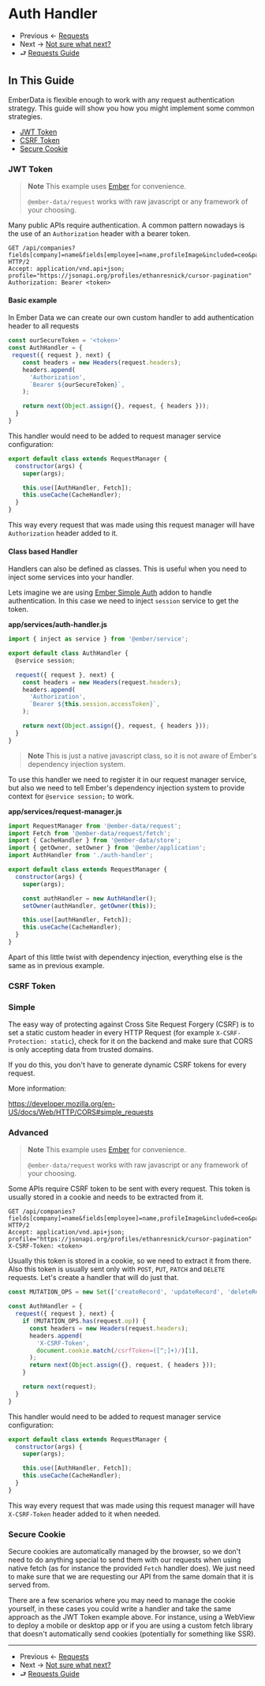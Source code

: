# Auth Handler

- Previous ← [Requests](./0-basic-usage.md)
- Next → [Not sure what next?](./something.md)
- ⮐ [Requests Guide](../index.md)

## In This Guide

EmberData is flexible enough to work with any request authentication strategy. This guide will show you how
you might implement some common strategies.

- [JWT Token](#jwt-token)
- [CSRF Token](#csrf-token)
- [Secure Cookie](#secure-cookie)

### JWT Token 

> **Note**
> This example uses [Ember](https://emberjs.com/) for convenience.
>
> `@ember-data/request` works with raw javascript or any framework of your choosing.

Many public APIs require authentication. A common pattern nowadays is the use of an `Authorization` header with a bearer token.

```HTTP
GET /api/companies?fields[company]=name&fields[employee]=name,profileImage&included=ceo&page[size]=10 HTTP/2
Accept: application/vnd.api+json; profile="https://jsonapi.org/profiles/ethanresnick/cursor-pagination"
Authorization: Bearer <token>
```

#### Basic example

In Ember Data we can create our own custom handler to add authentication header to all requests

```js
const ourSecureToken = '<token>'
const AuthHandler = {
 request({ request }, next) {
    const headers = new Headers(request.headers);
    headers.append(
      'Authorization',
      `Bearer ${ourSecureToken}`,
    );

    return next(Object.assign({}, request, { headers }));
  }
}
```

This handler would need to be added to request manager service configuration:

```js
export default class extends RequestManager {
  constructor(args) {
    super(args);

    this.use([AuthHandler, Fetch]);
    this.useCache(CacheHandler);
  }
}
```

This way every request that was made using this request manager will have `Authorization` header added to it.

#### Class based Handler

Handlers can also be defined as classes. This is useful when you need to inject some services into your handler.

Lets imagine we are using [Ember Simple Auth](https://github.com/simplabs/ember-simple-auth) addon to handle authentication. In this case we need to inject `session` service to get the token.

**app/services/auth-handler.js**

```js
import { inject as service } from '@ember/service';

export default class AuthHandler {
  @service session;

  request({ request }, next) {
    const headers = new Headers(request.headers);
    headers.append(
      'Authorization',
      `Bearer ${this.session.accessToken}`,
    );

    return next(Object.assign({}, request, { headers }));
  }
}
```

> **Note**
> This is just a native javascript class, so it is not aware of Ember's dependency injection system.

To use this handler we need to register it in our request manager service, but also we need to tell Ember's dependency injection system to provide context for `@service session;` to work.

**app/services/request-manager.js**

```js
import RequestManager from '@ember-data/request';
import Fetch from '@ember-data/request/fetch';
import { CacheHandler } from '@ember-data/store';
import { getOwner, setOwner } from '@ember/application';
import AuthHandler from './auth-handler';

export default class extends RequestManager {
  constructor(args) {
    super(args);

    const authHandler = new AuthHandler();
    setOwner(authHandler, getOwner(this));

    this.use([authHandler, Fetch]);
    this.useCache(CacheHandler);
  }
}
```

Apart of this little twist with dependency injection, everything else is the same as in previous example.

### CSRF Token

### Simple

The easy way of protecting against Cross Site Request Forgery (CSRF) is to set a static custom header in every HTTP Request (for example `X-CSRF-Protection: static`), check for it on the backend and make sure that CORS is only accepting data from trusted domains.

If you do this, you don't have to generate dynamic CSRF tokens for every request.

More information:

https://developer.mozilla.org/en-US/docs/Web/HTTP/CORS#simple_requests

### Advanced


> **Note**
> This example uses [Ember](https://emberjs.com/) for convenience.
>
> `@ember-data/request` works with raw javascript or any framework of your choosing.

Some APIs require CSRF token to be sent with every request. This token is usually stored in a cookie and needs to be extracted from it.

```HTTP
GET /api/companies?fields[company]=name&fields[employee]=name,profileImage&included=ceo&page[size]=10 HTTP/2
Accept: application/vnd.api+json; profile="https://jsonapi.org/profiles/ethanresnick/cursor-pagination"
X-CSRF-Token: <token>
```

Usually this token is stored in a cookie, so we need to extract it from there. Also this token is usually sent only with `POST`, `PUT`, `PATCH` and `DELETE` requests. Let's create a handler that will do just that.

```js
const MUTATION_OPS = new Set(['createRecord', 'updateRecord', 'deleteRecord']);

const AuthHandler = {
  request({ request }, next) {
    if (MUTATION_OPS.has(request.op)) {
      const headers = new Headers(request.headers);
      headers.append(
        'X-CSRF-Token',
        document.cookie.match(/csrfToken=([^;]+)/)[1],
      );
      return next(Object.assign({}, request, { headers }));
    }

    return next(request);
  }
}
```

This handler would need to be added to request manager service configuration:

```js
export default class extends RequestManager {
  constructor(args) {
    super(args);

    this.use([AuthHandler, Fetch]);
    this.useCache(CacheHandler);
  }
}
```

This way every request that was made using this request manager will have `X-CSRF-Token` header added to it when needed.

### Secure Cookie

Secure cookies are automatically managed by the browser, so we don't
need to do anything special to send them with our requests when using
native fetch (as for instance the provided `Fetch` handler does).
We just need to make sure that we are requesting our API from the same
domain that it is served from.

There are a few scenarios where you may need to manage the cookie
yourself, in these cases you could write a handler and take the same
approach as the JWT Token example above. For instance, using a WebView
to deploy a mobile or desktop app or if you are using a custom fetch
library that doesn't automatically send cookies (potentially for something like SSR).

---

- Previous ← [Requests](./0-basic-usage.md)
- Next → [Not sure what next?](./something.md)
- ⮐ [Requests Guide](../index.md)
